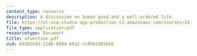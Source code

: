 ```yaml
---
content_type: resource
description: A discussion on human good and a well-ordered life.
file: https://ol-ocw-studio-app-production.s3.amazonaws.com/courses/24-200-ancient-philosophy-fall-2004/66565b93124b6b84b9a27c9561d85bb9_afunction.pdf
file_type: application/pdf
resourcetype: Document
title: afunction.pdf
uid: 66565b93-124b-6b84-b9a2-7c9561d85bb9
---
```

